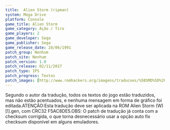 ```yaml
---
title:  Alien Storm (ripman)
system: Mega Drive
platform: Console
game_title: Alien Storm
game_category: Ação / Tiro
game_players: 2
game_developer: Sega
game_publisher: Sega
game_release_date: 28/06/1991
patch_group: Nenhum
patch_site: Nenhum
patch_version: 1.0
patch_release: 02/11/2017
patch_type: IPS
patch_progress: Textos
patch_images: [http://www.romhackers.org/imagens/traducoes/%5BSMD%5D%20Alien%20Storm%20-%20ripman%20-%201.png,http://www.romhackers.org/imagens/traducoes/%5BSMD%5D%20Alien%20Storm%20-%20ripman%20-%202.png,http://www.romhackers.org/imagens/traducoes/%5BSMD%5D%20Alien%20Storm%20-%20ripman%20-%203.png]
---
```

Segundo o autor da tradução, todos os textos do jogo estão traduzidos, mas não estão acentuados, e nenhuma mensagem em forma de gráfico foi editada.ATENÇÃO:Esta tradução deve ser aplicada na ROM Alien Storm (W) [!].gen, com CRC32 F5AC8DE5.OBS: O patch de tradução já conta com a checksum corrigida, o que torna desnecessário usar a opção auto fix checksum disponível em alguns emuladores.
